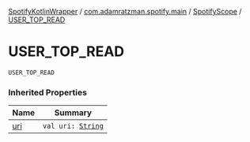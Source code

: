[SpotifyKotlinWrapper](../../index.md) / [com.adamratzman.spotify.main](../index.md) / [SpotifyScope](index.md) / [USER_TOP_READ](./-u-s-e-r_-t-o-p_-r-e-a-d.md)

# USER_TOP_READ

`USER_TOP_READ`

### Inherited Properties

| Name | Summary |
|---|---|
| [uri](uri.md) | `val uri: `[`String`](https://kotlinlang.org/api/latest/jvm/stdlib/kotlin/-string/index.html) |
